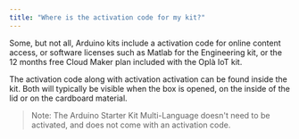 ```yaml
---
title: "Where is the activation code for my kit?"
---
```


Some, but not all, Arduino kits include a activation code for online content access, or software licenses such as Matlab for the Engineering kit, or the 12 months free Cloud Maker plan included with the Oplà IoT kit.

The activation code along with activation activation can be found inside the kit. Both will typically be visible when the box is opened, on the inside of the lid or on the cardboard material.

> Note: The Arduino Starter Kit Multi-Language doesn't need to be activated, and does not come with an activation code.
